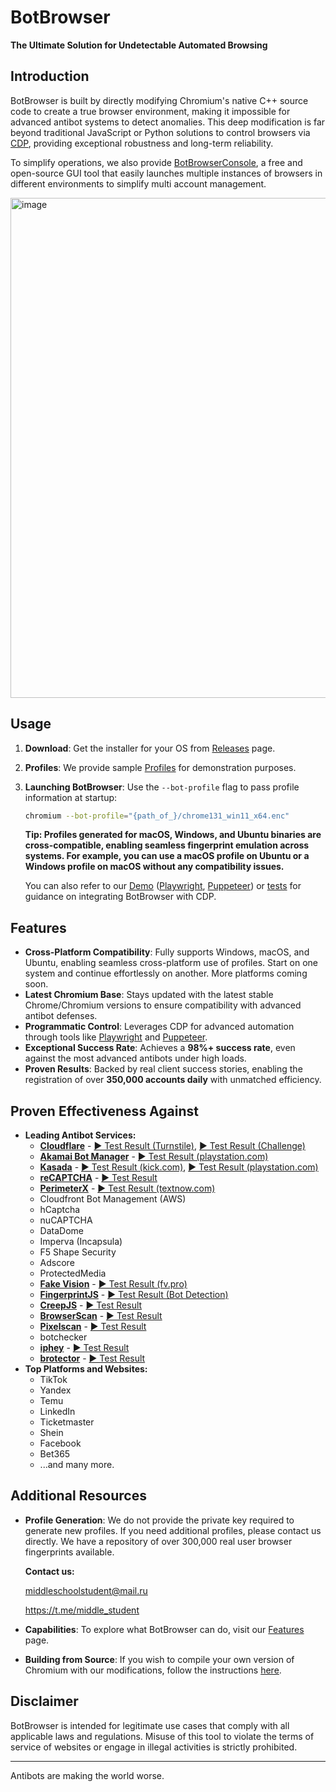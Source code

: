 # BotBrowser

**The Ultimate Solution for Undetectable Automated Browsing**

## Introduction

BotBrowser is built by directly modifying Chromium's native C++ source code to create a true browser environment, making it impossible for advanced antibot systems to detect anomalies. This deep modification is far beyond traditional JavaScript or Python solutions to control browsers via [CDP](https://chromedevtools.github.io/devtools-protocol/), providing exceptional robustness and long-term reliability.

To simplify operations, we also provide [BotBrowserConsole](https://github.com/MiddleSchoolStudent/BotBrowser-Console), a free and open-source GUI tool that easily launches multiple instances of browsers in different environments to simplify multi account management.

<img width="800" alt="image" src="https://github.com/user-attachments/assets/e9c0b656-83b0-4be5-986e-d4bc3c04b4b5">


## Usage

1. **Download**: Get the installer for your OS from [Releases](https://github.com/MiddleSchoolStudent/BotBrowser/releases) page.
2. **Profiles**: We provide sample [Profiles](profiles) for demonstration purposes.
3. **Launching BotBrowser**: Use the `--bot-profile` flag to pass profile information at startup:

   ```bash
   chromium --bot-profile="{path_of_}/chrome131_win11_x64.enc"
   ```

    **Tip: Profiles generated for macOS, Windows, and Ubuntu binaries are cross-compatible, enabling seamless fingerprint emulation across systems. For example, you can use a macOS profile on Ubuntu or a Windows profile on macOS without any compatibility issues.**

    You can also refer to our [Demo](demo) ([Playwright](demo/playwright), [Puppeteer](demo/puppeteer)) or [tests](tests) for guidance on integrating BotBrowser with CDP.


## Features

- **Cross-Platform Compatibility**: Fully supports Windows, macOS, and Ubuntu, enabling seamless cross-platform use of profiles. Start on one system and continue effortlessly on another. More platforms coming soon.
- **Latest Chromium Base**: Stays updated with the latest stable Chrome/Chromium versions to ensure compatibility with advanced antibot defenses.
- **Programmatic Control**: Leverages CDP for advanced automation through tools like [Playwright](demo/playwright) and [Puppeteer](demo/puppeteer).
- **Exceptional Success Rate**: Achieves a **98%+ success rate**, even against the most advanced antibots under high loads.
- **Proven Results**: Backed by real client success stories, enabling the registration of over **350,000 accounts daily** with unmatched efficiency.

## Proven Effectiveness Against

- **Leading Antibot Services:**
  - **[Cloudflare](tests/tests/antibots/cloudflare.spec.ts)** - [▶️ Test Result (Turnstile)](https://middleschoolstudent.github.io/BotBrowser/video_player/index.html?video=https://raw.githubusercontent.com/MiddleSchoolStudent/BotBrowser/main/tests/test-results/cloudflare-test-Cloudflare-turnstile-BotBrowser-antibots/video.webm), [▶️ Test Result (Challenge)](https://middleschoolstudent.github.io/BotBrowser/video_player/index.html?video=https://raw.githubusercontent.com/MiddleSchoolStudent/BotBrowser/main/tests/test-results/cloudflare-test-Cloudflare-challenge-BotBrowser-antibots/video.webm)
  - **[Akamai Bot Manager](tests/tests/antibots/akamai.spec.ts)** - [▶️ Test Result (playstation.com)](https://middleschoolstudent.github.io/BotBrowser/video_player/index.html?video=https://raw.githubusercontent.com/MiddleSchoolStudent/BotBrowser/main/tests/test-results/akamai-test-playstation-com-BotBrowser-antibots/video.webm)
  - **[Kasada](tests/tests/antibots/kasada.spec.ts)** -  [▶️ Test Result (kick.com)](https://middleschoolstudent.github.io/BotBrowser/video_player/index.html?video=https://raw.githubusercontent.com/MiddleSchoolStudent/BotBrowser/main/tests/test-results/kasada-test-Kasada-BotBrowser-antibots/video.webm), [▶️ Test Result (playstation.com)](https://middleschoolstudent.github.io/BotBrowser/video_player/index.html?video=https://raw.githubusercontent.com/MiddleSchoolStudent/BotBrowser/main/tests/test-results/akamai-test-playstation-com-BotBrowser-antibots/video.webm)
  - **[reCAPTCHA](tests/tests/antibots/recaptcha.spec.ts)** - [▶️ Test Result](https://middleschoolstudent.github.io/BotBrowser/video_player/index.html?video=https://raw.githubusercontent.com/MiddleSchoolStudent/BotBrowser/main/tests/test-results/recaptcha-test-reCAPTCHA-v3-on-antcpt-BotBrowser-antibots/video.webm)
  - **[PerimeterX](tests/tests/antibots/perimeterx.spec.ts)** - [▶️ Test Result (textnow.com)](https://middleschoolstudent.github.io/BotBrowser/video_player/index.html?video=https://raw.githubusercontent.com/MiddleSchoolStudent/BotBrowser/main/tests/test-results/perimeterx-test-PerimeterX-BotBrowser-antibots/video.webm)
  - Cloudfront Bot Management (AWS)
  - hCaptcha
  - nuCAPTCHA
  - DataDome
  - Imperva (Incapsula)
  - F5 Shape Security
  - Adscore
  - ProtectedMedia
  - **[Fake Vision](tests/tests/antibots/fvpro.spec.ts)** - [▶️ Test Result (fv.pro)](https://middleschoolstudent.github.io/BotBrowser/video_player/index.html?video=https://raw.githubusercontent.com/MiddleSchoolStudent/BotBrowser/main/tests/test-results/fvpro-test-fv-pro-BotBrowser-antibots/video.webm)
  - **[FingerprintJS](tests/tests/antibots/fingerprintjs.spec.ts)** - [▶️ Test Result (Bot Detection)](https://middleschoolstudent.github.io/BotBrowser/video_player/index.html?video=https://raw.githubusercontent.com/MiddleSchoolStudent/BotBrowser/main/tests/test-results/fingerprintjs-test-fingerprintjs-bot-detection-BotBrowser-antibots/video.webm)
  - **[CreepJS](tests/tests/antibots/creepjs.spec.ts)** - [▶️ Test Result](https://middleschoolstudent.github.io/BotBrowser/video_player/index.html?video=https://raw.githubusercontent.com/MiddleSchoolStudent/BotBrowser/main/tests/test-results/creepjs-test-creepjs-BotBrowser-antibots/video.webm)
  - **[BrowserScan](tests/tests/antibots/browserscan.spec.ts)** - [▶️ Test Result](https://middleschoolstudent.github.io/BotBrowser/video_player/index.html?video=https://raw.githubusercontent.com/MiddleSchoolStudent/BotBrowser/main/tests/test-results/browserscan-test-browserscan-BotBrowser-antibots/video.webm)
  - **[Pixelscan](tests/tests/antibots/pixelscan.spec.ts)** - [▶️ Test Result](https://middleschoolstudent.github.io/BotBrowser/video_player/index.html?video=https://raw.githubusercontent.com/MiddleSchoolStudent/BotBrowser/main/tests/test-results/pixelscan-test-pixelscan-BotBrowser-antibots/video.webm)
  - botchecker
  - **[iphey](tests/tests/antibots/iphey.spec.ts)** - [▶️ Test Result](https://middleschoolstudent.github.io/BotBrowser/video_player/index.html?video=https://raw.githubusercontent.com/MiddleSchoolStudent/BotBrowser/main/tests/test-results/iphey-test-iphey-BotBrowser-antibots/video.webm)
  - **[brotector](tests/tests/antibots/brotector.spec.ts)** - [▶️ Test Result](https://middleschoolstudent.github.io/BotBrowser/video_player/index.html?video=https://raw.githubusercontent.com/MiddleSchoolStudent/BotBrowser/main/tests/test-results/brotector-test-Brotector-BotBrowser-antibots/video.webm)
- **Top Platforms and Websites:**
  - TikTok
  - Yandex
  - Temu
  - LinkedIn
  - Ticketmaster
  - Shein
  - Facebook
  - Bet365
  - ...and many more.


## Additional Resources

- **Profile Generation**: We do not provide the private key required to generate new profiles. If you need additional profiles, please contact us directly. We have a repository of over 300,000 real user browser fingerprints available.

  **Contact us:**

  middleschoolstudent@mail.ru

  https://t.me/middle_student

- **Capabilities**: To explore what BotBrowser can do, visit our [Features](profiles#features) page.
- **Building from Source**: If you wish to compile your own version of Chromium with our modifications, follow the instructions [here](build).

## Disclaimer

BotBrowser is intended for legitimate use cases that comply with all applicable laws and regulations. Misuse of this tool to violate the terms of service of websites or engage in illegal activities is strictly prohibited.

---

Antibots are making the world worse.
